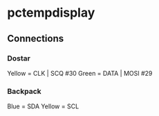 # pctempdisplay

## Connections

### Dostar

Yellow = CLK | SCQ #30
Green = DATA | MOSI #29

### Backpack

Blue = SDA
Yellow = SCL

